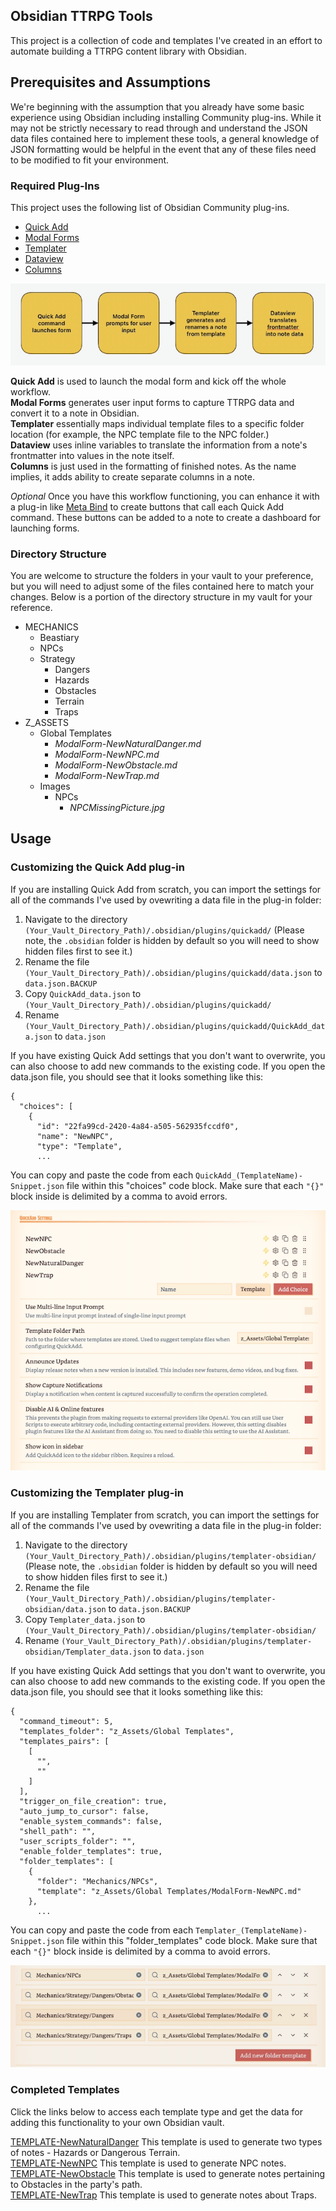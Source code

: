 ## Obsidian TTRPG Tools

This project is a collection of code and templates I've created in an effort to automate building a TTRPG content library with Obsidian. 

## Prerequisites and Assumptions

We're beginning with the assumption that you already have some basic experience using Obsidian including installing Community plug-ins. While it may not be strictly necessary to read through and understand the JSON data files contained here to implement these tools, a general knowledge of JSON formatting would be helpful in the event that any of these files need to be modified to fit your environment. 

### Required Plug-Ins

This project uses the following list of Obsidian Community plug-ins. 

+ [Quick Add](https://github.com/chhoumann/quickadd)
+ [Modal Forms](https://github.com/danielo515/obsidian-modal-form)
+ [Templater](https://github.com/SilentVoid13/Templater)
+ [Dataview](https://blacksmithgu.github.io/obsidian-dataview/)
+ [Columns](https://github.com/tnichols217/obsidian-columns)

![Workflow Diagram for each plug-in](/images/image_workflow.png "Workflow Diagram for each plug-in")

**Quick Add** is used to launch the modal form and kick off the whole workflow.<br>
**Modal Forms** generates user input forms to capture TTRPG data and convert it to a note in Obsidian. <br>
**Templater** essentially maps individual template files to a specific folder location (for example, the NPC template file to the NPC folder.)<br>
**Dataview** uses inline variables to translate the information from a note's frontmatter into values in the note itself.<br>
**Columns** is just used in the formatting of finished notes. As the name implies, it adds ability to create separate columns in a note. <br>

*Optional* Once you have this workflow functioning, you can enhance it with a plug-in like [Meta Bind](https://github.com/mProjectsCode/obsidian-meta-bind-plugin) to create buttons that call each Quick Add command. These buttons can be added to a note to create a dashboard for launching forms. 

### Directory Structure

You are welcome to structure the folders in your vault to your preference, but you will need to adjust some of the files contained here to match your changes. Below is a portion of the directory structure in my vault for your reference. 

+ MECHANICS
    + Beastiary
    + NPCs
    + Strategy
        + Dangers
        + Hazards
        + Obstacles
        + Terrain
        + Traps
+ Z_ASSETS
    + Global Templates
        + _ModalForm-NewNaturalDanger.md_
        + _ModalForm-NewNPC.md_
        + _ModalForm-NewObstacle.md_
        + _ModalForm-NewTrap.md_
    + Images
        + NPCs
            + _NPCMissingPicture.jpg_

## Usage

### Customizing the Quick Add plug-in

If you are installing Quick Add from scratch, you can import the settings for all of the commands I've used by ovewriting a data file in the plug-in folder: 

1. Navigate to the directory `(Your_Vault_Directory_Path)/.obsidian/plugins/quickadd/` (Please note, the `.obsidian` folder is hidden by default so you will need to show hidden files first to see it.)
2. Rename the file `(Your_Vault_Directory_Path)/.obsidian/plugins/quickadd/data.json` to `data.json.BACKUP`
3. Copy `QuickAdd_data.json` to `(Your_Vault_Directory_Path)/.obsidian/plugins/quickadd/`
4. Rename `(Your_Vault_Directory_Path)/.obsidian/plugins/quickadd/QuickAdd_data.json` to `data.json`

If you have existing Quick Add settings that you don't want to overwrite, you can also choose to add new commands to the existing code. If you open the data.json file, you should see that it looks something like this: 

```
{
  "choices": [
    {
      "id": "22fa99cd-2420-4a84-a505-562935fccdf0",
      "name": "NewNPC",
      "type": "Template",
      ...
```

You can copy and paste the code from each `QuickAdd_(TemplateName)-Snippet.json` file within this "choices" code block. Make sure that each `"{}"` block inside is delimited by a comma to avoid errors. 

![QuickAdd Settings](/images/screenshot_quickadd_settings.png "QuickAdd Settings")

### Customizing the Templater plug-in

If you are installing Templater from scratch, you can import the settings for all of the commands I've used by ovewriting a data file in the plug-in folder: 

1. Navigate to the directory `(Your_Vault_Directory_Path)/.obsidian/plugins/templater-obsidian/` (Please note, the `.obsidian` folder is hidden by default so you will need to show hidden files first to see it.)
2. Rename the file `(Your_Vault_Directory_Path)/.obsidian/plugins/templater-obsidian/data.json` to `data.json.BACKUP`
3. Copy `Templater_data.json` to `(Your_Vault_Directory_Path)/.obsidian/plugins/templater-obsidian/`
4. Rename `(Your_Vault_Directory_Path)/.obsidian/plugins/templater-obsidian/Templater_data.json` to `data.json`

If you have existing Quick Add settings that you don't want to overwrite, you can also choose to add new commands to the existing code. If you open the data.json file, you should see that it looks something like this: 

```
{
  "command_timeout": 5,
  "templates_folder": "z_Assets/Global Templates",
  "templates_pairs": [
    [
      "",
      ""
    ]
  ],
  "trigger_on_file_creation": true,
  "auto_jump_to_cursor": false,
  "enable_system_commands": false,
  "shell_path": "",
  "user_scripts_folder": "",
  "enable_folder_templates": true,
  "folder_templates": [
    {
      "folder": "Mechanics/NPCs",
      "template": "z_Assets/Global Templates/ModalForm-NewNPC.md"
    },
      ...
```

You can copy and paste the code from each `Templater_(TemplateName)-Snippet.json` file within this "folder_templates" code block. Make sure that each `"{}"` block inside is delimited by a comma to avoid errors. 

![Templater Settings](/images/screenshot_templater_settings.png "Templater Settings")

### Completed Templates

Click the links below to access each template type and get the data for adding this functionality to your own Obsidian vault. 

[TEMPLATE-NewNaturalDanger](TEMPLATE-NewNaturalDanger) This template is used to generate two types of notes - Hazards or Dangerous Terrain. <br>
[TEMPLATE-NewNPC](TEMPLATE-NewNPC) This template is used to generate NPC notes. <br>
[TEMPLATE-NewObstacle](TEMPLATE-NewObstacle) This template is used to generate notes pertaining to Obstacles in the party's path. <br>
[TEMPLATE-NewTrap](TEMPLATE-NewTrap) This template is used to generate notes about Traps. <br>
